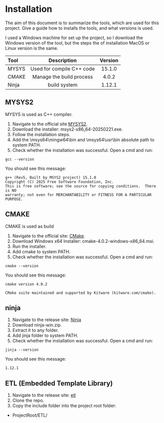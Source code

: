 # Installation

The aim of this document is to summarize the tools, which are used for this project. Give a guide how to installs the tools, and what versions is used.

I used a Windows machine for set up the project, so I download the Windows version of the tool, but the steps the of installation MacOS or Linux version is the same.

| Tool  | Description              | Version |
|:------|:------------------------:|:-------:|
| MYSYS | Used for compile C++ code | 15.1.0 |
| CMAKE | Manage the build process | 4.0.2 |
| Ninja | build system             | 1.12.1|

## MYSYS2

MYSYS is used as C++ compiler.
1. Navigate to the official site [MYSYS2](https://www.msys2.org).
2. Download the installer: msys2-x86_64-20250221.exe.
3. Follow the installation steps.
4. Add the \msys64\mingw64\bin and \msys64\usr\bin absolute path to system PATH.
5. Check whether the installation was successful. Open a cmd and run:

```
gcc --version
```

You should see this message:
```
g++ (Rev5, Built by MSYS2 project) 15.1.0
Copyright (C) 2025 Free Software Foundation, Inc.
This is free software; see the source for copying conditions.  There is NO
warranty; not even for MERCHANTABILITY or FITNESS FOR A PARTICULAR PURPOSE.
```

## CMAKE

CMAKE is used as build
1. Navigate to the official site: [CMake](https://cmake.org/download/).
2. Download Windows x64 Installer: cmake-4.0.2-windows-x86_64.msi.
3. Run the installer.
4. Add cmake to system PATH.
5. Check whether the installation was successful. Open a cmd and run:
```
cmake --version
```

You should see this message:
```
cmake version 4.0.2

CMake suite maintained and supported by Kitware (kitware.com/cmake).
```

## ninja
1. Navigate to the release site: [Ninja](https://github.com/ninja-build/ninja/releases)
2. Download ninja-win.zip.
3. Extract it to any folder.
4. Add jinja folder to system PATH.
5. Check whether the installation was successful. Open a cmd and run:
```
jinja --version
```

You should see this message:
```
1.12.1
```

## ETL (Embedded Template Library)
1. Navigate to the release site: [etl](https://github.com/ETLCPP/etl/tree/master)
2. Clone the repo.
3. Copy the include folder into the project root folder:

- ProjectRoot/ETL/